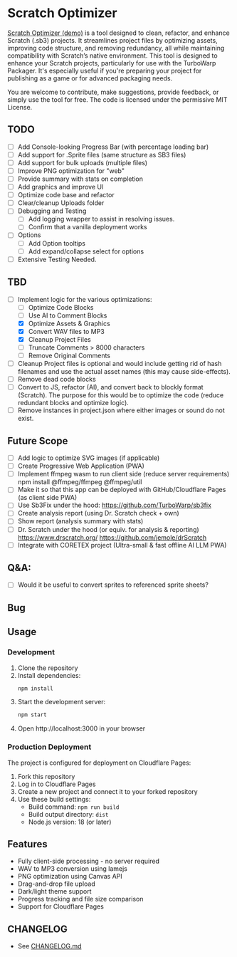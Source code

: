 # Scratch Optimizer
[Scratch Optimizer (demo)](https://scratch-optimizer.cyopsys.com) is a tool designed to clean, refactor, 
and enhance Scratch (.sb3) projects. It streamlines project files by optimizing assets, improving code 
structure, and removing redundancy, all while maintaining compatibility with Scratch’s native environment. 
This tool is designed to enhance your Scratch projects, particularly for use with the TurboWarp Packager. 
It's especially useful if you're preparing your project for publishing as a game or for advanced packaging 
needs.

You are welcome to contribute, make suggestions, provide feedback, or simply use the tool for free. 
The code is licensed under the permissive MIT License.

## TODO
- [ ] Add Console-looking Progress Bar (with percentage loading bar)
- [ ] Add support for .Sprite files (same structure as SB3 files)
- [ ] Add support for bulk uploads (multiple files) 
- [ ] Improve PNG optimization for "web"
- [ ] Provide summary with stats on completion
- [ ] Add graphics and improve UI
- [ ] Optimize code base and refactor
- [ ] Clear/cleanup Uploads folder
- [ ] Debugging and Testing
  - [ ] Add logging wrapper to assist in resolving issues.
  - [ ] Confirm that a vanilla deployment works
- [ ] Options
  - [ ] Add Option tooltips
  - [ ] Add expand/collapse select for options
- [ ] Extensive Testing Needed.
  
## TBD
- [ ] Implement logic for the various optimizations: 
  - [ ] Optimize Code Blocks
  - [ ] Use AI to Comment Blocks
  - [x] Optimize Assets & Graphics
  - [x] Convert WAV files to MP3
  - [x] Cleanup Project Files
  - [ ] Truncate Comments > 8000 characters
  - [ ] Remove Original Comments 
- [ ] Cleanup Project files is optional and would include getting rid of hash filenames and 
      use the actual asset names (this may cause side-effects).
- [ ] Remove dead code blocks
- [ ] Convert to JS, refactor (AI), and convert back to blockly format (Scratch).
      The purpose for this would be to optimize the code (reduce redundant blocks and optimize logic).
- [ ] Remove instances in project.json where either images or sound do not exist.

## Future Scope
- [ ] Add logic to optimize SVG images (if applicable)
- [ ] Create Progressive Web Application (PWA)
- [ ] Implement ffmpeg wasm to run client side (reduce server requirements)
  npm install @ffmpeg/ffmpeg @ffmpeg/util
- [ ] Make it so that this app can be deployed with GitHub/Cloudflare Pages (as client side PWA)
- [ ] Use Sb3Fix under the hood:
  https://github.com/TurboWarp/sb3fix
- [ ] Create analysis report (using Dr. Scratch check + own)
- [ ] Show report (analysis summary with stats)
- [ ] Dr. Scratch under the hood (or equiv. for analysis & reporting)
  https://www.drscratch.org/
  https://github.com/jemole/drScratch
- [ ] Integrate with CORETEX project (Ultra-small & fast offline AI LLM PWA)

## Q&A:
- [ ] Would it be useful to convert sprites to referenced sprite sheets?

## Bug

## Usage

### Development
1. Clone the repository
2. Install dependencies:
   ```bash
   npm install
   ```
3. Start the development server:
   ```bash
   npm start
   ```
4. Open http://localhost:3000 in your browser

### Production Deployment
The project is configured for deployment on Cloudflare Pages:

1. Fork this repository
2. Log in to Cloudflare Pages
3. Create a new project and connect it to your forked repository
4. Use these build settings:
   - Build command: `npm run build`
   - Build output directory: `dist`
   - Node.js version: 18 (or later)

## Features
- Fully client-side processing - no server required
- WAV to MP3 conversion using lamejs
- PNG optimization using Canvas API
- Drag-and-drop file upload
- Dark/light theme support
- Progress tracking and file size comparison
- Support for Cloudflare Pages

## CHANGELOG
- See [CHANGELOG.md](CHANGELOG.md)
